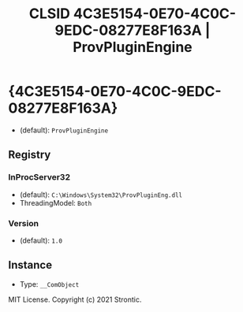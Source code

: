 ﻿---
title: "CLSID 4C3E5154-0E70-4C0C-9EDC-08277E8F163A | ProvPluginEngine"
excerpt: What is COM-Object CLSID 4C3E5154-0E70-4C0C-9EDC-08277E8F163A?
---

# {4C3E5154-0E70-4C0C-9EDC-08277E8F163A}

* (default): `ProvPluginEngine`

## Registry


### InProcServer32

* (default): `C:\Windows\System32\ProvPluginEng.dll`
* ThreadingModel: `Both`

### Version

* (default): `1.0`

## Instance

* Type: `__ComObject`

MIT License. Copyright (c) 2021 Strontic.


